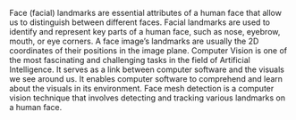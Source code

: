 Face (facial) landmarks are essential attributes of a human face that allow us to distinguish between different faces. Facial landmarks are used to identify and represent key parts of a human face, such as nose, eyebrow, mouth, or eye corners. A face image’s landmarks are usually the 2D coordinates of their positions in the image plane. Computer  Vision  is  one  of the  most  fascinating  and  challenging  tasks  in the  field  of  Artificial  Intelligence. It serves as a link between computer software and the  visuals we see around us. It enables computer software to comprehend and learn about the visuals in its environment. Face mesh detection is a computer vision technique that involves detecting and tracking various landmarks on a human face. 

